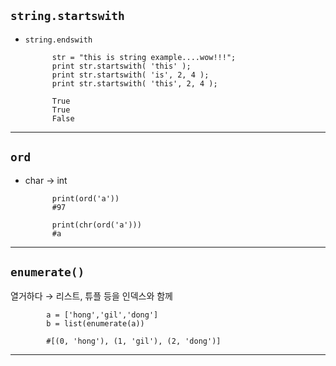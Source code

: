 ## `string.startswith`
- `string.endswith`

            str = "this is string example....wow!!!";
            print str.startswith( 'this' );
            print str.startswith( 'is', 2, 4 );
            print str.startswith( 'this', 2, 4 );

            True
            True
            False
---

## `ord`
- char → int

            print(ord('a'))
            #97

            print(chr(ord('a')))
            #a

---
## `enumerate()`
열거하다 → 리스트, 튜플 등을 인덱스와 함께

            a = ['hong','gil','dong']
            b = list(enumerate(a))

            #[(0, 'hong'), (1, 'gil'), (2, 'dong')]

---
